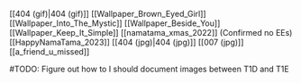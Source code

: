 [[404 (gif)|404 (gif)]]
[[Wallpaper_Brown_Eyed_Girl]]
[[Wallpaper_Into_The_Mystic]]
[[Wallpaper_Beside_You]]
[[Wallpaper_Keep_It_Simple]]
[[namatama_xmas_2022]] (Confirmed no EEs)
[[HappyNamaTama_2023]]
[[404 (jpg)|404 (jpg)]]
[[007 (jpg)]]
[[a_friend_u_missed]]

#TODO: Figure out how to I should document images between T1D and T1E